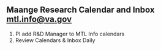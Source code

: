 ## Maange Research Calendar and Inbox mtl.info@va.gov

1. PI add R&D Manager to MTL Info calendars
2. Review Calendars & Inbox Daily 
